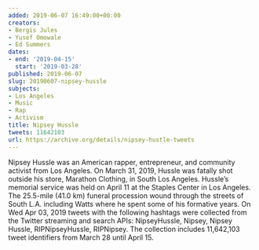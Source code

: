 ```yaml
---
added: 2019-06-07 16:49:00+00:00
creators:
- Bergis Jules
- Yusef Omowale
- Ed Summers
dates:
- end: '2019-04-15'
  start: '2019-03-28'
published: 2019-06-07
slug: 20190607-nipsey-hussle
subjects:
- Los Angeles
- Music
- Rap
- Activism
title: Nipsey Hussle
tweets: 11642103
url: https://archive.org/details/nipsey-hustle-tweets
---
```


Nipsey Hussle was an American rapper, entrepreneur, and community activist from Los Angeles. On March 31, 2019, Hussle was fatally shot outside his store, Marathon Clothing, in South Los Angeles. Hussle’s memorial service was held on April 11 at the Staples Center in Los Angeles. The 25.5-mile (41.0 km) funeral procession wound through the streets of South L.A. including Watts where he spent some of his formative years. On Wed Apr 03, 2019 tweets with the following hashtags were collected from the Twitter streaming and search APIs: NipseyHussle, Nipsey, Nipsey Hussle, RIPNipseyHussle, RIPNipsey. The collection includes 11,642,103 tweet identifiers from March 28 until April 15. 
